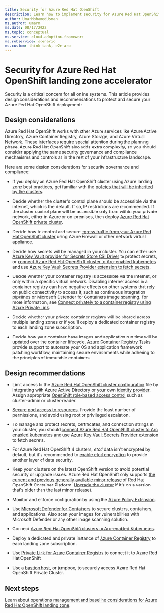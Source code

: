 ```yaml
---
title: Security for Azure Red Hat OpenShift
description: Learn how to implement security for Azure Red Hat OpenShift deployments.
author: UmarMohamedUsman
ms.author: umarm
ms.date: 08/17/2022
ms.topic: conceptual
ms.service: cloud-adoption-framework
ms.subservice: scenario
ms.custom: think-tank, e2e-aro
---
```


# Security for Azure Red Hat OpenShift landing zone accelerator

Security is a critical concern for all online systems. This article provides design considerations and recommendations to protect and secure your Azure Red Hat OpenShift deployments.

## Design considerations

Azure Red Hat OpenShift works with other Azure services like Azure Active Directory, Azure Container Registry, Azure Storage, and Azure Virtual Network. These interfaces require special attention during the planning phase. Azure Red Hat OpenShift also adds extra complexity, so you should consider applying the same security governance and compliance mechanisms and controls as in the rest of your infrastructure landscape.

Here are some design considerations for security governance and compliance:

- If you deploy an Azure Red Hat OpenShift cluster using Azure landing zone best practices, get familiar with the [policies that will be inherited by the clusters](https://github.com/Azure/Enterprise-Scale/blob/main/docs/ESLZ-Policies.md).

- Decide whether the cluster's control plane should be accessible via the internet, which is the default. If so, IP restrictions are recommended. If the cluster control plane will be accessible only from within your private network, either in Azure or on-premises, then deploy [Azure Red Hat OpenShift private cluster](/azure/openshift/howto-create-private-cluster-4x).

- Decide how to control and secure [egress traffic from your Azure Red Hat OpenShift cluster](/azure/openshift/howto-restrict-egress) using Azure Firewall or other network virtual appliance.

- Decide how secrets will be managed in your cluster. You can either use [Azure Key Vault provider for Secrets Store CSI Driver](/azure/aks/csi-secrets-store-driver) to protect secrets, or [connect Azure Red Hat OpenShift cluster to Arc-enabled kubernetes](/azure/azure-arc/kubernetes/quickstart-connect-cluster) and use [Azure Key Vault Secrets Provider extension to fetch secrets](/azure/azure-arc/kubernetes/tutorial-akv-secrets-provider).

- Decide whether your container registry is accessible via the internet, or only within a specific virtual network. Disabling internet access in a container registry can have negative effects on other systems that rely on public connectivity to access it, such as continuous integration pipelines or Microsoft Defender for Containers image scanning. For more information, see [Connect privately to a container registry using Azure Private Link](/azure/container-registry/container-registry-private-link).

- Decide whether your private container registry will be shared across multiple landing zones or if you'll deploy a dedicated container registry to each landing zone subscription.

- Decide how your container base images and application run time will be updated over the container lifecycle. [Azure Container Registry Tasks](/azure/container-registry/container-registry-tasks-overview) provide support to automate your OS and application framework patching workflow, maintaining secure environments while adhering to the principles of immutable containers.

## Design recommendations

- Limit access to the [Azure Red Hat OpenShift cluster configuration](/azure/openshift/configure-azure-ad-cli) file by integrating with Azure Active Directory or your own [identity provider](https://docs.openshift.com/container-platform/4.10/authentication/identity_providers/configuring-ldap-identity-provider.html). Assign appropriate [OpenShift role-based access control](https://docs.openshift.com/container-platform/4.10/authentication/using-rbac.html) such as cluster-admin or cluster-reader.
- [Secure pod access to resources](/azure/aks/developer-best-practices-pod-security#secure-pod-access-to-resources). Provide the least number of permissions, and avoid using root or privileged escalation.

- To manage and protect secrets, certificates, and connection strings in your cluster, you should [connect Azure Red Hat OpenShift cluster to Arc enabled kubernetes](/azure/azure-arc/kubernetes/quickstart-connect-cluster) and use [Azure Key Vault Secrets Provider extension](/azure/azure-arc/kubernetes/tutorial-akv-secrets-provider) to fetch secrets.

- For Azure Red Hat OpenShift 4 clusters, *etcd* data isn't encrypted by default, but it's recommended to [enable etcd encryption](https://docs.openshift.com/container-platform/4.10/security/encrypting-etcd.html) to provide another layer of data security.

- Keep your clusters on the latest OpenShift version to avoid potential security or upgrade issues. Azure Red Hat OpenShift only supports [the current and previous generally available minor release](/azure/openshift/support-lifecycle#red-hat-openshift-container-platform-version-support-policy) of Red Hat OpenShift Container Platform. [Upgrade the cluster](/azure/openshift/howto-upgrade) if it's on a version that's older than the last minor release).

- Monitor and enforce configuration by using the [Azure Policy Extension](/azure/governance/policy/concepts/policy-for-kubernetes#install-azure-policy-extension-for-azure-arc-enabled-kubernetes).

- Use [Microsoft Defender for Containers](/azure/defender-for-cloud/defender-for-containers-introduction) to secure clusters, containers, and applications. Also scan your images for vulnerabilities with Microsoft Defender or any other image scanning solution.

- Connect [Azure Red Hat OpenShift clusters to Arc-enabled Kubernetes](/azure/azure-arc/kubernetes/quickstart-connect-cluster).

- Deploy a dedicated and private instance of [Azure Container Registry](/azure/container-registry/) to each landing zone subscription.

- Use [Private Link for Azure Container Registry](/azure/container-registry/container-registry-private-link) to connect it to Azure Red Hat OpenShift.

- Use a [bastion host](/azure/aks/operator-best-practices-network#securely-connect-to-nodes-through-a-bastion-host), or jumpbox, to securely access Azure Red Hat OpenShift Private Cluster.

## Next steps

Learn about [operations management and baseline considerations for Azure Red Hat OpenShift landing zone](./operations.md).